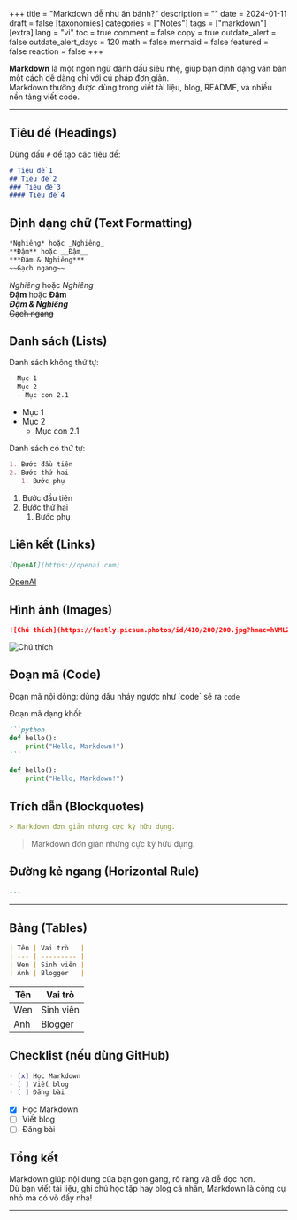 +++
title = "Markdown dễ như ăn bánh?"
description = ""
date = 2024-01-11
draft = false
[taxonomies]
categories = ["Notes"]
tags = ["markdown"]
[extra]
lang = "vi"
toc = true
comment = false
copy = true
outdate_alert = false
outdate_alert_days = 120
math = false
mermaid = false
featured = false
reaction = false
+++

**Markdown** là một ngôn ngữ đánh dấu siêu nhẹ, giúp bạn định dạng văn bản một cách dễ dàng chỉ với cú pháp đơn giản.  
Markdown thường được dùng trong viết tài liệu, blog, README, và nhiều nền tảng viết code.

---

## Tiêu đề (Headings)

Dùng dấu `#` để tạo các tiêu đề:

```markdown
# Tiêu đề 1
## Tiêu đề 2
### Tiêu đề 3
#### Tiêu đề 4
```

## Định dạng chữ (Text Formatting)

```markdown
*Nghiêng* hoặc _Nghiêng_  
**Đậm** hoặc __Đậm__  
***Đậm & Nghiêng***  
~~Gạch ngang~~
```

*Nghiêng* hoặc _Nghiêng_  
**Đậm** hoặc __Đậm__  
***Đậm & Nghiêng***  
~~Gạch ngang~~

## Danh sách (Lists)

Danh sách không thứ tự:

```markdown
- Mục 1
- Mục 2
  - Mục con 2.1
```

- Mục 1
- Mục 2
  - Mục con 2.1

Danh sách có thứ tự:

```markdown
1. Bước đầu tiên  
2. Bước thứ hai  
   1. Bước phụ
```

1. Bước đầu tiên  
2. Bước thứ hai  
   1. Bước phụ

## Liên kết (Links)

```markdown
[OpenAI](https://openai.com)
```

[OpenAI](https://openai.com)

## Hình ảnh (Images)

```markdown
![Chú thích](https://fastly.picsum.photos/id/410/200/200.jpg?hmac=hVMLZXpDnTKOed7U0eNRwQvhs6LRl-g0XjEFRs4V3cU)
```

![Chú thích](https://fastly.picsum.photos/id/410/200/200.jpg?hmac=hVMLZXpDnTKOed7U0eNRwQvhs6LRl-g0XjEFRs4V3cU)

## Đoạn mã (Code)

Đoạn mã nội dòng: dùng dấu nháy ngược như \`code\` sẽ ra `code`

Đoạn mã dạng khối:

````markdown
```python
def hello():
    print("Hello, Markdown!")
```
````

```python
def hello():
    print("Hello, Markdown!")
```

## Trích dẫn (Blockquotes)

```markdown
> Markdown đơn giản nhưng cực kỳ hữu dụng.
```

> Markdown đơn giản nhưng cực kỳ hữu dụng.

## Đường kẻ ngang (Horizontal Rule)

```markdown
---
```

---

## Bảng (Tables)

```markdown
| Tên | Vai trò   |
| --- | --------- |
| Wen | Sinh viên |
| Anh | Blogger   |
```

| Tên | Vai trò   |
| --- | --------- |
| Wen | Sinh viên |
| Anh | Blogger   |


## Checklist (nếu dùng GitHub)

```markdown
- [x] Học Markdown
- [ ] Viết blog
- [ ] Đăng bài
```

- [x] Học Markdown
- [ ] Viết blog
- [ ] Đăng bài

## Tổng kết
Markdown giúp nội dung của bạn gọn gàng, rõ ràng và dễ đọc hơn.  
Dù bạn viết tài liệu, ghi chú học tập hay blog cá nhân, Markdown là công cụ nhỏ mà có võ đấy nha!

---


